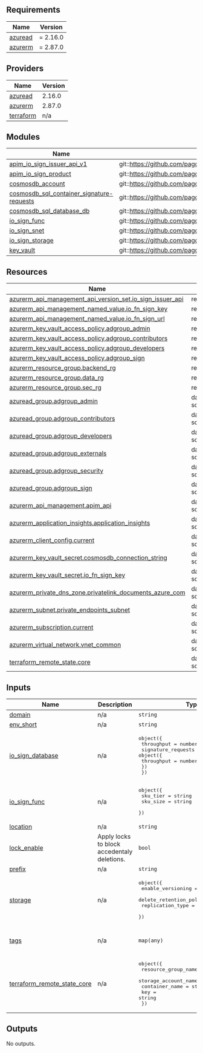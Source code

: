 <!-- markdownlint-disable -->
<!-- BEGINNING OF PRE-COMMIT-TERRAFORM DOCS HOOK -->
## Requirements

| Name | Version |
|------|---------|
| <a name="requirement_azuread"></a> [azuread](#requirement\_azuread) | = 2.16.0 |
| <a name="requirement_azurerm"></a> [azurerm](#requirement\_azurerm) | = 2.87.0 |

## Providers

| Name | Version |
|------|---------|
| <a name="provider_azuread"></a> [azuread](#provider\_azuread) | 2.16.0 |
| <a name="provider_azurerm"></a> [azurerm](#provider\_azurerm) | 2.87.0 |
| <a name="provider_terraform"></a> [terraform](#provider\_terraform) | n/a |

## Modules

| Name | Source | Version |
|------|--------|---------|
| <a name="module_apim_io_sign_issuer_api_v1"></a> [apim\_io\_sign\_issuer\_api\_v1](#module\_apim\_io\_sign\_issuer\_api\_v1) | git::https://github.com/pagopa/azurerm.git//api_management_api | v1.0.16 |
| <a name="module_apim_io_sign_product"></a> [apim\_io\_sign\_product](#module\_apim\_io\_sign\_product) | git::https://github.com/pagopa/azurerm.git//api_management_product | v1.0.16 |
| <a name="module_cosmosdb_account"></a> [cosmosdb\_account](#module\_cosmosdb\_account) | git::https://github.com/pagopa/azurerm.git//cosmosdb_account | v2.13.1 |
| <a name="module_cosmosdb_sql_container_signature-requests"></a> [cosmosdb\_sql\_container\_signature-requests](#module\_cosmosdb\_sql\_container\_signature-requests) | git::https://github.com/pagopa/azurerm.git//cosmosdb_sql_container | v2.13.1 |
| <a name="module_cosmosdb_sql_database_db"></a> [cosmosdb\_sql\_database\_db](#module\_cosmosdb\_sql\_database\_db) | git::https://github.com/pagopa/azurerm.git//cosmosdb_sql_database | v2.13.1 |
| <a name="module_io_sign_func"></a> [io\_sign\_func](#module\_io\_sign\_func) | git::https://github.com/pagopa/azurerm.git//function_app | v2.18.2 |
| <a name="module_io_sign_snet"></a> [io\_sign\_snet](#module\_io\_sign\_snet) | git::https://github.com/pagopa/azurerm.git//subnet | v2.13.1 |
| <a name="module_io_sign_storage"></a> [io\_sign\_storage](#module\_io\_sign\_storage) | git::https://github.com/pagopa/azurerm.git//storage_account | v2.13.1 |
| <a name="module_key_vault"></a> [key\_vault](#module\_key\_vault) | git::https://github.com/pagopa/azurerm.git//key_vault | v2.13.1 |

## Resources

| Name | Type |
|------|------|
| [azurerm_api_management_api_version_set.io_sign_issuer_api](https://registry.terraform.io/providers/hashicorp/azurerm/2.87.0/docs/resources/api_management_api_version_set) | resource |
| [azurerm_api_management_named_value.io_fn_sign_key](https://registry.terraform.io/providers/hashicorp/azurerm/2.87.0/docs/resources/api_management_named_value) | resource |
| [azurerm_api_management_named_value.io_fn_sign_url](https://registry.terraform.io/providers/hashicorp/azurerm/2.87.0/docs/resources/api_management_named_value) | resource |
| [azurerm_key_vault_access_policy.adgroup_admin](https://registry.terraform.io/providers/hashicorp/azurerm/2.87.0/docs/resources/key_vault_access_policy) | resource |
| [azurerm_key_vault_access_policy.adgroup_contributors](https://registry.terraform.io/providers/hashicorp/azurerm/2.87.0/docs/resources/key_vault_access_policy) | resource |
| [azurerm_key_vault_access_policy.adgroup_developers](https://registry.terraform.io/providers/hashicorp/azurerm/2.87.0/docs/resources/key_vault_access_policy) | resource |
| [azurerm_key_vault_access_policy.adgroup_sign](https://registry.terraform.io/providers/hashicorp/azurerm/2.87.0/docs/resources/key_vault_access_policy) | resource |
| [azurerm_resource_group.backend_rg](https://registry.terraform.io/providers/hashicorp/azurerm/2.87.0/docs/resources/resource_group) | resource |
| [azurerm_resource_group.data_rg](https://registry.terraform.io/providers/hashicorp/azurerm/2.87.0/docs/resources/resource_group) | resource |
| [azurerm_resource_group.sec_rg](https://registry.terraform.io/providers/hashicorp/azurerm/2.87.0/docs/resources/resource_group) | resource |
| [azuread_group.adgroup_admin](https://registry.terraform.io/providers/hashicorp/azuread/2.16.0/docs/data-sources/group) | data source |
| [azuread_group.adgroup_contributors](https://registry.terraform.io/providers/hashicorp/azuread/2.16.0/docs/data-sources/group) | data source |
| [azuread_group.adgroup_developers](https://registry.terraform.io/providers/hashicorp/azuread/2.16.0/docs/data-sources/group) | data source |
| [azuread_group.adgroup_externals](https://registry.terraform.io/providers/hashicorp/azuread/2.16.0/docs/data-sources/group) | data source |
| [azuread_group.adgroup_security](https://registry.terraform.io/providers/hashicorp/azuread/2.16.0/docs/data-sources/group) | data source |
| [azuread_group.adgroup_sign](https://registry.terraform.io/providers/hashicorp/azuread/2.16.0/docs/data-sources/group) | data source |
| [azurerm_api_management.apim_api](https://registry.terraform.io/providers/hashicorp/azurerm/2.87.0/docs/data-sources/api_management) | data source |
| [azurerm_application_insights.application_insights](https://registry.terraform.io/providers/hashicorp/azurerm/2.87.0/docs/data-sources/application_insights) | data source |
| [azurerm_client_config.current](https://registry.terraform.io/providers/hashicorp/azurerm/2.87.0/docs/data-sources/client_config) | data source |
| [azurerm_key_vault_secret.cosmosdb_connection_string](https://registry.terraform.io/providers/hashicorp/azurerm/2.87.0/docs/data-sources/key_vault_secret) | data source |
| [azurerm_key_vault_secret.io_fn_sign_key](https://registry.terraform.io/providers/hashicorp/azurerm/2.87.0/docs/data-sources/key_vault_secret) | data source |
| [azurerm_private_dns_zone.privatelink_documents_azure_com](https://registry.terraform.io/providers/hashicorp/azurerm/2.87.0/docs/data-sources/private_dns_zone) | data source |
| [azurerm_subnet.private_endpoints_subnet](https://registry.terraform.io/providers/hashicorp/azurerm/2.87.0/docs/data-sources/subnet) | data source |
| [azurerm_subscription.current](https://registry.terraform.io/providers/hashicorp/azurerm/2.87.0/docs/data-sources/subscription) | data source |
| [azurerm_virtual_network.vnet_common](https://registry.terraform.io/providers/hashicorp/azurerm/2.87.0/docs/data-sources/virtual_network) | data source |
| [terraform_remote_state.core](https://registry.terraform.io/providers/hashicorp/terraform/latest/docs/data-sources/remote_state) | data source |

## Inputs

| Name | Description | Type | Default | Required |
|------|-------------|------|---------|:--------:|
| <a name="input_domain"></a> [domain](#input\_domain) | n/a | `string` | n/a | yes |
| <a name="input_env_short"></a> [env\_short](#input\_env\_short) | n/a | `string` | n/a | yes |
| <a name="input_io_sign_database"></a> [io\_sign\_database](#input\_io\_sign\_database) | n/a | <pre>object({<br>    throughput = number<br>    signature_requests = object({<br>      throughput = number<br>    })<br>  })</pre> | <pre>{<br>  "signature_requests": {<br>    "throughput": 400<br>  },<br>  "throughput": 800<br>}</pre> | no |
| <a name="input_io_sign_func"></a> [io\_sign\_func](#input\_io\_sign\_func) | n/a | <pre>object({<br>    sku_tier = string<br>    sku_size = string<br>  })</pre> | <pre>{<br>  "sku_size": "B1",<br>  "sku_tier": "Basic"<br>}</pre> | no |
| <a name="input_location"></a> [location](#input\_location) | n/a | `string` | n/a | yes |
| <a name="input_lock_enable"></a> [lock\_enable](#input\_lock\_enable) | Apply locks to block accedentaly deletions. | `bool` | `false` | no |
| <a name="input_prefix"></a> [prefix](#input\_prefix) | n/a | `string` | n/a | yes |
| <a name="input_storage"></a> [storage](#input\_storage) | n/a | <pre>object({<br>    enable_versioning            = bool<br>    delete_retention_policy_days = number<br>    replication_type             = string<br>  })</pre> | <pre>{<br>  "delete_retention_policy_days": 15,<br>  "enable_versioning": false,<br>  "replication_type": "ZRS"<br>}</pre> | no |
| <a name="input_tags"></a> [tags](#input\_tags) | n/a | `map(any)` | <pre>{<br>  "CreatedBy": "Terraform"<br>}</pre> | no |
| <a name="input_terraform_remote_state_core"></a> [terraform\_remote\_state\_core](#input\_terraform\_remote\_state\_core) | n/a | <pre>object({<br>    resource_group_name  = string,<br>    storage_account_name = string,<br>    container_name       = string,<br>    key                  = string<br>  })</pre> | n/a | yes |

## Outputs

No outputs.
<!-- END OF PRE-COMMIT-TERRAFORM DOCS HOOK -->
